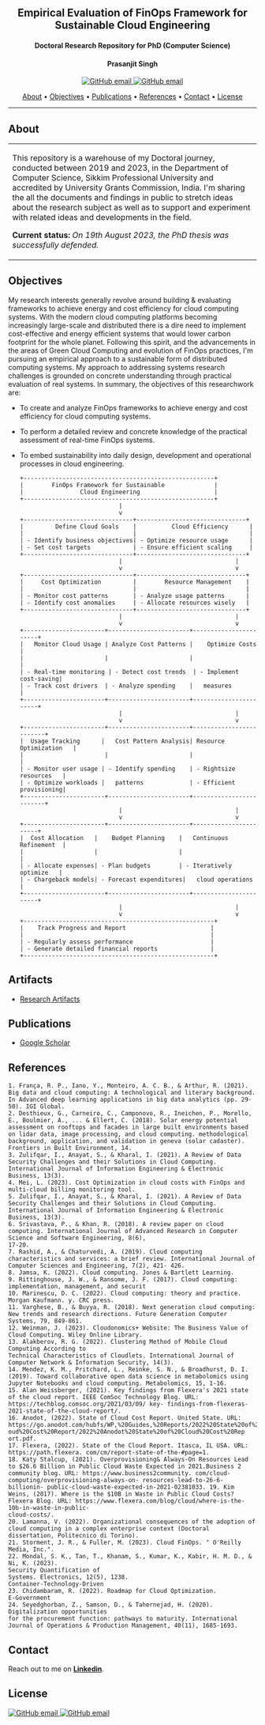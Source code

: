 <h2 align="center"> Empirical Evaluation of FinOps Framework for Sustainable Cloud Engineering </h2>
<h4 align="center"> Doctoral Research Repository for PhD (Computer Science)</h4>
<h4 align="center"> Prasanjit Singh</h4>

<p align="center">
    <a href="https://youtube.com/binpipe">
    <img src="https://img.shields.io/badge/videos-binpipe.youtube-red"
         alt="GitHub email">
     <a href="https://www.linkedin.com/in/prasanjit-singh/">   
    <img src="https://img.shields.io/badge/contact-prasanjit%40linkedin-blue"
         alt="GitHub email">
</p>
      
<p align="center">
  <a href="#about">About</a> •
  <a href="#objectives">Objectives</a> •
  <a href="#publications">Publications</a> •
  <a href="#references">References</a> •
  <a href="#contact">Contact</a> •
  <a href="#license">License</a>
</p>

---

## About

<table>
<tr>
<td>
  
This repository is a warehouse of my Doctoral journey, conducted between 2019 and 2023, in the Department of Computer Science, Sikkim Professional University and accredited by University Grants Commission, India. I'm sharing the all the documents and findings in public to stretch ideas about the research subject as well as to support and experiment with related ideas and developments in the field.

**Current status:** *On 19th August 2023, the PhD thesis was successfully defended.*

</p>

</td>
</tr>
</table>

## Objectives
My research interests generally revolve around building & evaluating frameworks to achieve energy and cost efficiency for cloud computing systems. With the modern cloud computing platforms becoming increasingly large-scale and distributed there is a dire need to implement cost-effective and energy efficient systems that would lower carbon footprint for the whole planet. Following this spirit, and the advancements in the areas of Green Cloud Computing and evolution of FinOps practices, I'm pursuing an empirical approach to a sustainable form of distributed computing systems. My approach to addressing systems research challenges is grounded on concrete understanding through practical evaluation of real systems. In summary, the objectives of this researchwork are:
* To create and analyze FinOps frameworks to achieve energy and cost efficiency for cloud computing systems.
* To perform a detailed review and concrete knowledge of the practical assessment of real-time FinOps systems.
* To embed sustainability into daily design, development and operational processes in cloud engineering.


      +------------------------------------------------------+
      |        FinOps Framework for Sustainable              |
      |                Cloud Engineering                     |
      +------------------------------------------------------+
                                  |
                                  v
      +-------------------------------+-------------------------------+
      |         Define Cloud Goals    |          Cloud Efficiency      |
      |                               |                                |
      | - Identify business objectives| - Optimize resource usage      |
      | - Set cost targets            | - Ensure efficient scaling     |
      +-------------------------------+-------------------------------+
                                  |                                |
                                  v                                v
      +-------------------------------+-------------------------------+
      |     Cost Optimization         |        Resource Management    |
      |                               |                               |
      | - Monitor cost patterns       | - Analyze usage patterns      |
      | - Identify cost anomalies     | - Allocate resources wisely   |
      +-------------------------------+-------------------------------+
                                  |                                |
                                  v                                v
      +-----------------------+-----------------------+-----------------------+
      |   Monitor Cloud Usage | Analyze Cost Patterns |    Optimize Costs       |
      |                       |                       |                         | 
      | - Real-time monitoring | - Detect cost trends  | - Implement cost-saving|
      | - Track cost drivers  | - Analyze spending    |   measures              |
      +-----------------------+-----------------------+-----------------------+
                                  |                                |
                                  v                                v
      +-----------------------+-----------------------+-------------------------+
      |  Usage Tracking      |   Cost Pattern Analysis| Resource Optimization   |
      |                       |                       |                         | 
      | - Monitor user usage | - Identify spending    | - Rightsize resources   |
      | - Optimize workloads |   patterns             | - Efficient provisioning|
      +-----------------------+-----------------------+-------------------------+
                                  |                                |
                                  v                                v
      +-----------------------+-----------------------+-----------------------+
      |  Cost Allocation   |    Budget Planning    |   Continuous Refinement  |
      |                    |                       |                          |
      | - Allocate expenses| - Plan budgets        | - Iteratively optimize   |
      | - Chargeback models| - Forecast expenditures|   cloud operations      |
      +-----------------------+-----------------------+-----------------------+
                                  |                                |
                                  v                                v
      +------------------------------------------------------+
      |    Track Progress and Report                        |
      |                                                     |
      | - Regularly assess performance                      |
      | - Generate detailed financial reports               |
      +------------------------------------------------------+


## Artifacts

* [Research Artifacts](artifacts/)

## Publications

* [Google Scholar](https://scholar.google.com/citations?view_op=list_works&hl=en&hl=en&user=sfAz6vIAAAAJ)

## References

```
1. França, R. P., Iano, Y., Monteiro, A. C. B., & Arthur, R. (2021). Big data and cloud computing: A technological and literary background. In Advanced deep learning applications in big data analytics (pp. 29-50). IGI Global.
2. Desthieux, G., Carneiro, C., Camponovo, R., Ineichen, P., Morello, E., Boulmier, A., ... & Ellert, C. (2018). Solar energy potential assessment on rooftops and facades in large built environments based on lidar data, image processing, and cloud computing. methodological background, application, and validation in geneva (solar cadaster). Frontiers in Built Environment, 14.
3. Zulifqar, I., Anayat, S., & Kharal, I. (2021). A Review of Data Security Challenges and their Solutions in Cloud Computing. International Journal of Information Engineering & Electronic Business, 13(3).
4. Mei, L. (2023). Cost Optimization in cloud costs with FinOps and multi-cloud billing monitoring tool.
5. Zulifqar, I., Anayat, S., & Kharal, I. (2021). A Review of Data Security Challenges and their Solutions in Cloud Computing. International Journal of Information Engineering & Electronic Business, 13(3).
6. Srivastava, P., & Khan, R. (2018). A review paper on cloud computing. International Journal of Advanced Research in Computer Science and Software Engineering, 8(6),
17-20.
7. Rashid, A., & Chaturvedi, A. (2019). Cloud computing characteristics and services: a brief review. International Journal of Computer Sciences and Engineering, 7(2), 421- 426.
8. Jamsa, K. (2022). Cloud computing. Jones & Bartlett Learning.
9. Rittinghouse, J. W., & Ransome, J. F. (2017). Cloud computing: implementation, management, and securit
10. Marinescu, D. C. (2022). Cloud computing: theory and practice. Morgan Kaufmann. y. CRC press.
11. Varghese, B., & Buyya, R. (2018). Next generation cloud computing: New trends and research directions. Future Generation Computer Systems, 79, 849-861.
12. Weinman, J. (2023). Cloudonomics+ Website: The Business Value of Cloud Computing. Wiley Online Library.
13. Alakberov, R. G. (2022). Clustering Method of Mobile Cloud Computing According to
Technical Characteristics of Cloudlets. International Journal of Computer Network & Information Security, 14(3).
14. Mendez, K. M., Pritchard, L., Reinke, S. N., & Broadhurst, D. I. (2019). Toward collaborative open data science in metabolomics using Jupyter Notebooks and cloud computing. Metabolomics, 15, 1-16.
15. Alan Weissberger, (2021). Key findings from Flexera's 2021 state of the cloud report. IEEE ComSoc Technology Blog. URL: https://techblog.comsoc.org/2021/03/09/ key- findings-from-flexeras- 2021-state-of-the-cloud-report/.
16. Anodot, (2022). State of Cloud Cost Report. United State. URL: https://go.anodot.com/hubfs/WP,%20Guides,%20Reports/2022%20State%20of%20Cl oud%20Cost%20Report/2022%20Anodot%20State%20of%20Cloud%20Cost%20Rep
ort.pdf.
17. Flexera, (2022). State of the Cloud Report. Itasca, IL USA. URL: https://path.flexera. com/cm/report-state-of-the-#page=1.
18. Katy Stalcup, (2021). Overprovisioning& Always-On Resources Lead to $26.6 Billion in Public Cloud Waste Expected in 2021.Business 2 community blog. URL: https://www.business2community. com/cloud-computing/overprovisioning-always-on- resources-lead-to-26-6-billionin- public-cloud-waste-expected-in-2021-02381033. 19. Kim Weins, (2017). Where is the $10B in Waste in Public Cloud Costs?Flexera Blog. URL: https://www.flexera.com/blog/cloud/where-is-the-10b-in-waste-in-public-
cloud-costs/.
20. Lamanna, V. (2022). Organizational consequences of the adoption of cloud computing in a complex enterprise context (Doctoral dissertation, Politecnico di Torino).
21. Storment, J. R., & Fuller, M. (2023). Cloud FinOps. " O'Reilly Media, Inc.".
22. Mondal, S. K., Tan, T., Khanam, S., Kumar, K., Kabir, H. M. D., & Ni, K. (2023).
Security Quantification of
Systems. Electronics, 12(5), 1238.
Container-Technology-Driven
23. Chidambaram, R. (2022). Roadmap for Cloud Optimization.
E-Government
24. Seyedghorban, Z., Samson, D., & Tahernejad, H. (2020). Digitalization opportunities
for the procurement function: pathways to maturity. International Journal of Operations & Production Management, 40(11), 1685-1693.
```


## Contact

Reach out to me on **[Linkedin](https://www.linkedin.com/in/prasanjit-singh/)**.

## License
<p align="left">
    <a href="https://opensource.org/licenses/BSD-3-Clause">
    <img src="https://img.shields.io/badge/License-BSD--3--Clause-lightgrey"
         alt="GitHub email">
    <a href="https://youtube.binpipe.org">  
    <img src="https://img.shields.io/badge/Copyright%202019-Prasanjit%20Singh-brightgreen"
         alt="GitHub email">
</p>
